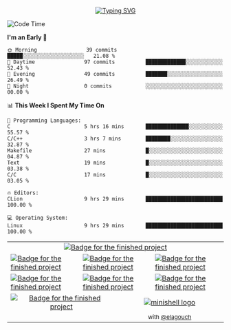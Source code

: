 <p align="center">
<a href="https://git.io/typing-svg"><img src="https://readme-typing-svg.demolab.com?font=Fira+Code&weight=500&size=30&pause=1000&color=F718C9&center=true&vCenter=true&width=435&lines=Hi+!+I'm+maximart" alt="Typing SVG" /></a>
</p>

<!--START_SECTION:waka-->
![Code Time](http://img.shields.io/badge/Code%20Time-167%20hrs%2023%20mins-blue)

**I'm an Early 🐤** 

```text
🌞 Morning                39 commits          █████░░░░░░░░░░░░░░░░░░░░   21.08 % 
🌆 Daytime                97 commits          █████████████░░░░░░░░░░░░   52.43 % 
🌃 Evening                49 commits          ███████░░░░░░░░░░░░░░░░░░   26.49 % 
🌙 Night                  0 commits           ░░░░░░░░░░░░░░░░░░░░░░░░░   00.00 % 
```


📊 **This Week I Spent My Time On** 

```text
💬 Programming Languages: 
C                        5 hrs 16 mins       ██████████████░░░░░░░░░░░   55.57 % 
C/C++                    3 hrs 7 mins        ████████░░░░░░░░░░░░░░░░░   32.87 % 
Makefile                 27 mins             █░░░░░░░░░░░░░░░░░░░░░░░░   04.87 % 
Text                     19 mins             █░░░░░░░░░░░░░░░░░░░░░░░░   03.38 % 
C/C                      17 mins             █░░░░░░░░░░░░░░░░░░░░░░░░   03.05 % 

🔥 Editors: 
CLion                    9 hrs 29 mins       █████████████████████████   100.00 % 

💻 Operating System: 
Linux                    9 hrs 29 mins       █████████████████████████   100.00 % 
```


<!--END_SECTION:waka-->
<table align="center" border="0">
  <tr>
    <td colspan="6" align="center"><a href="https://github.com/Manomania/libft"><img src="https://raw.githubusercontent.com/ayogun/42-project-badges/refs/heads/main/badges/libftm.png" alt="Badge for the finished project" /></a></td>
  </tr>
  <tr>
    <td colspan="2"><a href="https://github.com/Manomania/ft_printf"><img src="https://raw.githubusercontent.com/ayogun/42-project-badges/refs/heads/main/badges/ft_printfm.png" alt="Badge for the finished project" /></a></td>
    <td colspan="2"><a href="https://github.com/Manomania/Get_next_line"><img src="https://raw.githubusercontent.com/ayogun/42-project-badges/refs/heads/main/badges/get_next_linem.png" alt="Badge for the finished project" /></a></td>
    <td colspan="2"><a href="https://github.com/Manomania/Born2beroot"><img src="https://raw.githubusercontent.com/ayogun/42-project-badges/refs/heads/main/badges/born2beroote.png" alt="Badge for the finished project" /></a></td>
  </tr>
  <tr>
    <td colspan="2"><a href="https://github.com/Manomania/minitalk"><img src="https://raw.githubusercontent.com/ayogun/42-project-badges/refs/heads/main/badges/minitalkm.png" alt="Badge for the finished project" /></a></td>
    <td colspan="2"><a href="https://github.com/Manomania/push_swap"><img src="https://raw.githubusercontent.com/ayogun/42-project-badges/refs/heads/main/badges/push_swapm.png" alt="Badge for the finished project" /></a></td>
    <td colspan="2"><a href="https://github.com/Manomania/so_long"><img src="https://raw.githubusercontent.com/ayogun/42-project-badges/refs/heads/main/badges/so_longm.png" alt="Badge for the finished project" /></a></td>
  </tr>
  <tr>
    <td colspan="3" align="center"><a href="https://github.com/Manomania/philosopher"><img src="https://raw.githubusercontent.com/ayogun/42-project-badges/refs/heads/main/badges/philosopherse.png" alt="Badge for the finished project" /></a></td>
    <td colspan="3" align="center"><a href="https://github.com/Manomania/minishell"><img src="https://github.com/ayogun/42-project-badges/raw/main/badges/minishelle.png" alt="minishell logo"></a></td>
  </tr>
  <tr>
    <td colspan="3" align="center"></td>
    <td colspan="6" align="center"><sub>with <a href="https://github.com/airone01/">@elagouch</a></sub></td>
  </tr>
</table>

